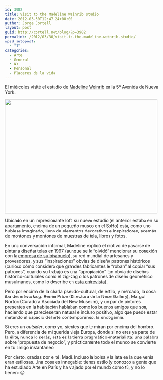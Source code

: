 ```yaml
---
id: 3982
title: Visit to the Madeline Weinrib studio
date: 2012-03-30T12:47:24+00:00
author: Jorge Cortell
layout: post
guid: http://cortell.net/blog/?p=3982
permalink: /2012/03/30/visit-to-the-madeline-weinrib-studio/
wpsd_autopost:
  - "1"
categories:
  - Arte
  - General
  - NY
  - Personal
  - Placeres de la vida
---
```

El miércoles visité el estudio de <a title="http://madelineweinrib.com/" href="http://madelineweinrib.com/" target="_blank">Madeline Weinrib</a> en la 5ª Avenida de Nueva York.

<img class="aligncenter" title="Madeline Weinrib studio" src="https://lh3.googleusercontent.com/-NswXcy7EpRc/T3SuyAIiWbI/AAAAAAAABAk/bc0uTKxOP4k/w500-h375-k/20120328_184551.jpg" alt="" width="500" height="375" />

Ubicado en un impresionante loft, su nuevo estudio (el anterior estaba en su apartamento, encima de un pequeño museo en el SoHo) está, como uno hubiese imaginado, lleno de elementos decorativos e inspiradores, además de montones y montones de muestras de tela, libros y fotos.

En una conversación informal, Madeline explicó el motivo de pasarse de pintar a diseñar telas en 1997 (aunque se le &#8220;olvidó&#8221; mencionar su conexión con la <a title="http://www.abchome.com/" href="http://www.abchome.com/" target="_blank">empresa de su bisabuelo</a>), su red mundial de artesanos y proveedores, y sus &#8220;inspiraciones&#8221; obvias de diseño patrones históricos (curioso cómo considera que grandes fabricantes le &#8220;roban&#8221; al copiar &#8220;sus patrones&#8221;, cuando su trabajo es una &#8220;apropiación&#8221; tan obvia de diseños histórico-culturales como el zig-zag o los patrones de diseño geométrico musulmanes, como lo describe en <a title="http://www.thestylesaloniste.com/2010/01/private-visit-and-preview-meet-designer.html" href="http://www.thestylesaloniste.com/2010/01/private-visit-and-preview-meet-designer.html" target="_blank">esta entrevista</a>).

Pero por encima de la charla pseudo-cultural, de estilo, y mercado, la cosa iba de _networking_. Renée Price (Directora de la Neue Gallery), Margot Norton (Curadora Asociada del New Museum), y un par de pintores presentes en la habitación hablaban como los buenos amigos que son, haciendo que pareciese tan natural e incluso positivo, algo que puede estar matando al espacio del arte contemporáneo: la endogamia. 

Si eres un _outsider_, como yo, sientes que te miran por encima del hombro. Pero, a diferencia de mi querida vieja Europa, donde si no eres ya parte de la élite, nunca lo serás, esta es la tierra pragmático-materialista: una palabra sobre &#8220;propuesta de negocio&#8221;, y prácticamente todo el mundo se convierte en tu amigo instantáneo.

Por cierto, gracias por el té, Madi. Incluso la bolsa y la lata en la que venía eran estilosas. Una cosa es innegable: tienes estilo (y conozco a gente que ha estudiado Arte en París y ha viajado por el mundo como tú, y no lo tienen) 😉